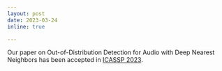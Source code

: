 ```yaml
---
layout: post
date: 2023-03-24
inline: true

---
```

Our paper on Out-of-Distribution Detection for Audio with Deep Nearest Neighbors has been accepted in <a href='https://2023.ieeeicassp.org/'>ICASSP 2023</a>. 
